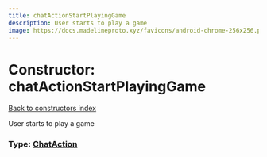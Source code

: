 ```yaml
---
title: chatActionStartPlayingGame
description: User starts to play a game
image: https://docs.madelineproto.xyz/favicons/android-chrome-256x256.png
---
```

# Constructor: chatActionStartPlayingGame  
[Back to constructors index](index.md)



User starts to play a game




### Type: [ChatAction](../types/ChatAction.md)


